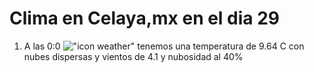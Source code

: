 # Clima en Celaya,mx en el dia 29

1. A las 0:0 !["icon weather"](http://openweathermap.org/img/w/03n.png) tenemos una temperatura de 9.64 C con nubes dispersas y  vientos de 4.1 y nubosidad al 40%

